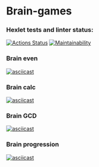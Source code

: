 # Brain-games

### Hexlet tests and linter status:
[![Actions Status](https://github.com/biryukovpavel/frontend-project-44/workflows/hexlet-check/badge.svg)](https://github.com/biryukovpavel/frontend-project-44/actions)
[![Maintainability](https://api.codeclimate.com/v1/badges/a46e47e1397996468607/maintainability)](https://codeclimate.com/github/biryukovpavel/frontend-project-44/maintainability)

### Brain even
[![asciicast](https://asciinema.org/a/517519.svg)](https://asciinema.org/a/517519)

### Brain calc
[![asciicast](https://asciinema.org/a/517529.svg)](https://asciinema.org/a/517529)

### Brain GCD
[![asciicast](https://asciinema.org/a/517532.svg)](https://asciinema.org/a/517532)

### Brain progression
[![asciicast](https://asciinema.org/a/517601.svg)](https://asciinema.org/a/517601)
